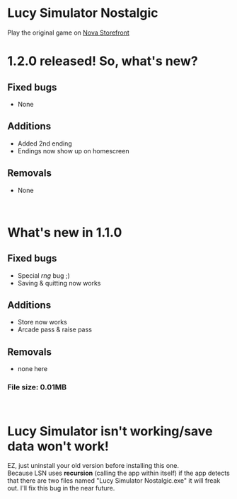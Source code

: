 # Lucy Simulator Nostalgic
Play the original game on [Nova Storefront](https://get-nova.glitch.me)

# 1.2.0 released! So, what's new?
## Fixed bugs
- None
## Additions
- Added 2nd ending
- Endings now show up on homescreen
## Removals
- None
<br />

# What's new in 1.1.0

## Fixed bugs

- Special *rng* bug ;)
- Saving & quitting now works

## Additions

- Store now works
- Arcade pass & raise pass

## Removals

- none here

### File size: 0.01MB
<br />

# Lucy Simulator isn't working/save data won't work!
EZ, just uninstall your old version before installing this one.
<br />
Because LSN uses **recursion** (calling the app within itself) if the app detects that there are two files named "Lucy Simulator Nostalgic.exe" it will freak out. I'll fix this bug in the near future.
